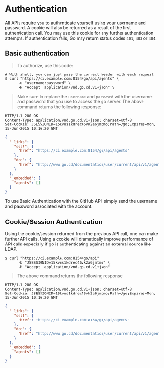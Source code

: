 # Authentication

All APIs require you to authenticate yourself using your username and password. A cookie will also be returned as a result of the first authentication call. You may use this cookie for any further authentication attempts. If authentication fails, Go may return status codes `401`, `403` or `404`.

## Basic authentication

> To authorize, use this code:

```shell
# With shell, you can just pass the correct header with each request
$ curl "https://ci.example.com:8154/go/api/agents" \
      -u "username:password" \
      -H "Accept: application/vnd.go.cd.v1+json" \
```

> Make sure to replace the `username` and `password` with the username and password that you use to access the go server. The above command returns the following response:

```http
HTTP/1.1 200 OK
Content-Type: application/vnd.go.cd.v1+json; charset=utf-8
Set-Cookie: JSESSIONID=15kvus1kdrec46vk2a6jmtmo;Path=/go;Expires=Mon, 15-Jun-2015 10:16:20 GMT
```

```json
{
  "_links": {
    "self": {
      "href": "https://ci.example.com:8154/go/api/agents"
    },
    "doc": {
      "href": "http://www.go.cd/documentation/user/current/api/v1/agents.html"
    }
  },
  "_embedded": {
    "agents": []
  }
}
```

To use Basic Authentication with the GitHub API, simply send the username and password associated with the account.

## Cookie/Session Authentication

Using the cookie/session returned from the previous API call, one can make further API calls. Using a cookie will dramatically improve performance of API calls especially if go is authenticating against an external source like LDAP.

```shell
$ curl "https://ci.example.com:8154/go/api"
      -b "JSESSIONID=15kvus1kdrec46vk2a6jmtmo" \
      -H "Accept: application/vnd.go.cd.v1+json"
```

> The above command returns the following response

```http
HTTP/1.1 200 OK
Content-Type: application/vnd.go.cd.v1+json; charset=utf-8
Set-Cookie: JSESSIONID=15kvus1kdrec46vk2a6jmtmo;Path=/go;Expires=Mon, 15-Jun-2015 10:16:20 GMT
```

```json
{
  "_links": {
    "self": {
      "href": "https://ci.example.com:8154/go/api/agents"
    },
    "doc": {
      "href": "http://www.go.cd/documentation/user/current/api/v1/agents.html"
    }
  },
  "_embedded": {
    "agents": []
  }
}
```

